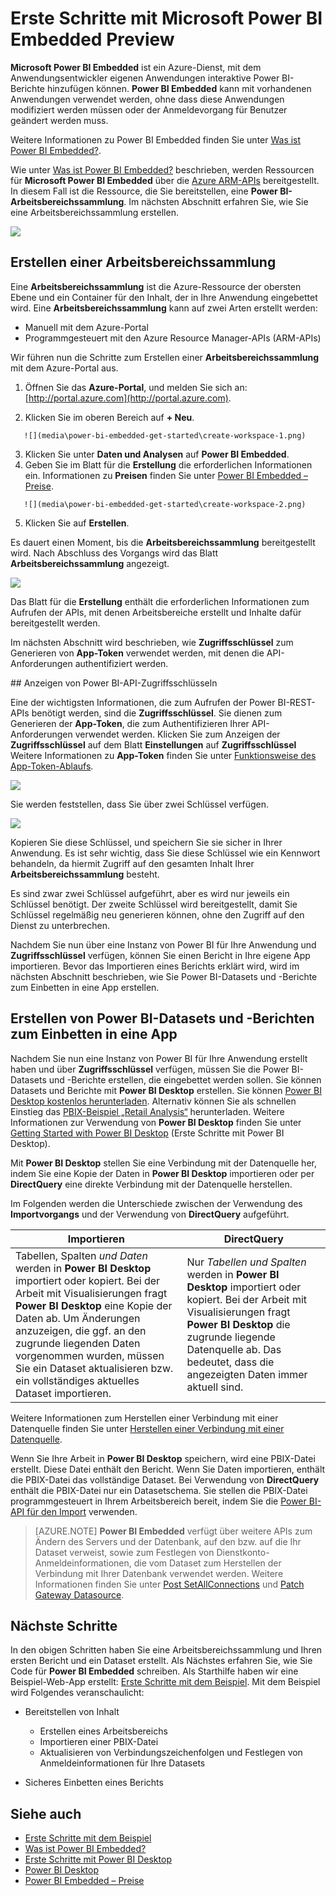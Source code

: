 <properties
   pageTitle="Erste Schritte mit Microsoft Power BI Embedded Preview"
   description=""
   services="power-bi-embedded"
   documentationCenter=""
   authors="dvana"
   manager="NA"
   editor=""
   tags=""/>
<tags
   ms.service="power-bi-embedded"
   ms.devlang="NA"
   ms.topic="hero-article"
   ms.tgt_pltfrm="NA"
   ms.workload="powerbi"
   ms.date="03/29/2016"
   ms.author="derrickv"/>

# Erste Schritte mit Microsoft Power BI Embedded Preview

**Microsoft Power BI Embedded** ist ein Azure-Dienst, mit dem Anwendungsentwickler eigenen Anwendungen interaktive Power BI-Berichte hinzufügen können. **Power BI Embedded** kann mit vorhandenen Anwendungen verwendet werden, ohne dass diese Anwendungen modifiziert werden müssen oder der Anmeldevorgang für Benutzer geändert werden muss.

Weitere Informationen zu Power BI Embedded finden Sie unter [Was ist Power BI Embedded?](power-bi-embedded-what-is-power-bi-embedded.md).

Wie unter [Was ist Power BI Embedded?](power-bi-embedded-what-is-power-bi-embedded.md) beschrieben, werden Ressourcen für **Microsoft Power BI Embedded** über die [Azure ARM-APIs](https://msdn.microsoft.com/library/mt712306.aspx) bereitgestellt. In diesem Fall ist die Ressource, die Sie bereitstellen, eine **Power BI-Arbeitsbereichssammlung**. Im nächsten Abschnitt erfahren Sie, wie Sie eine Arbeitsbereichssammlung erstellen.

![](media\power-bi-embedded-get-started\introduction.png)

## Erstellen einer Arbeitsbereichssammlung
Eine **Arbeitsbereichssammlung** ist die Azure-Ressource der obersten Ebene und ein Container für den Inhalt, der in Ihre Anwendung eingebettet wird. Eine **Arbeitsbereichssammlung** kann auf zwei Arten erstellt werden:

   -	Manuell mit dem Azure-Portal
   -	Programmgesteuert mit den Azure Resource Manager-APIs (ARM-APIs)

Wir führen nun die Schritte zum Erstellen einer **Arbeitsbereichssammlung** mit dem Azure-Portal aus.

   1.	Öffnen Sie das **Azure-Portal**, und melden Sie sich an: [http://portal.azure.com](http://portal.azure.com).

   2.	Klicken Sie im oberen Bereich auf **+ Neu**.

       ![](media\power-bi-embedded-get-started\create-workspace-1.png)

   3.	Klicken Sie unter **Daten und Analysen** auf **Power BI Embedded**.
   4.	Geben Sie im Blatt für die **Erstellung** die erforderlichen Informationen ein. Informationen zu **Preisen** finden Sie unter [Power BI Embedded – Preise](http://go.microsoft.com/fwlink/?LinkID=760527).

       ![](media\power-bi-embedded-get-started\create-workspace-2.png)

   5. Klicken Sie auf **Erstellen**.

Es dauert einen Moment, bis die **Arbeitsbereichssammlung** bereitgestellt wird. Nach Abschluss des Vorgangs wird das Blatt **Arbeitsbereichssammlung** angezeigt.

   ![](media\power-bi-embedded-get-started\create-workspace-3.png)

Das Blatt für die **Erstellung** enthält die erforderlichen Informationen zum Aufrufen der APIs, mit denen Arbeitsbereiche erstellt und Inhalte dafür bereitgestellt werden.

Im nächsten Abschnitt wird beschrieben, wie **Zugriffsschlüssel** zum Generieren von **App-Token** verwendet werden, mit denen die API-Anforderungen authentifiziert werden.

<a name="view-access-keys"/>
## Anzeigen von Power BI-API-Zugriffsschlüsseln

Eine der wichtigsten Informationen, die zum Aufrufen der Power BI-REST-APIs benötigt werden, sind die **Zugriffsschlüssel**. Sie dienen zum Generieren der **App-Token**, die zum Authentifizieren Ihrer API-Anforderungen verwendet werden. Klicken Sie zum Anzeigen der **Zugriffsschlüssel** auf dem Blatt **Einstellungen** auf **Zugriffsschlüssel** Weitere Informationen zu **App-Token** finden Sie unter [Funktionsweise des App-Token-Ablaufs](power-bi-embedded-get-started-sample.md#key-flow).

   ![](media\power-bi-embedded-get-started\access-keys.png)

Sie werden feststellen, dass Sie über zwei Schlüssel verfügen.

   ![](media\power-bi-embedded-get-started\access-keys-2.png)

Kopieren Sie diese Schlüssel, und speichern Sie sie sicher in Ihrer Anwendung. Es ist sehr wichtig, dass Sie diese Schlüssel wie ein Kennwort behandeln, da hiermit Zugriff auf den gesamten Inhalt Ihrer **Arbeitsbereichssammlung** besteht.

Es sind zwar zwei Schlüssel aufgeführt, aber es wird nur jeweils ein Schlüssel benötigt. Der zweite Schlüssel wird bereitgestellt, damit Sie Schlüssel regelmäßig neu generieren können, ohne den Zugriff auf den Dienst zu unterbrechen.

Nachdem Sie nun über eine Instanz von Power BI für Ihre Anwendung und **Zugriffsschlüssel** verfügen, können Sie einen Bericht in Ihre eigene App importieren. Bevor das Importieren eines Berichts erklärt wird, wird im nächsten Abschnitt beschrieben, wie Sie Power BI-Datasets und -Berichte zum Einbetten in eine App erstellen.

## Erstellen von Power BI-Datasets und -Berichten zum Einbetten in eine App

Nachdem Sie nun eine Instanz von Power BI für Ihre Anwendung erstellt haben und über **Zugriffsschlüssel** verfügen, müssen Sie die Power BI-Datasets und -Berichte erstellen, die eingebettet werden sollen. Sie können Datasets und Berichte mit **Power BI Desktop** erstellen. Sie können [Power BI Desktop kostenlos herunterladen](https://powerbi.microsoft.com/documentation/powerbi-desktop-get-the-desktop/). Alternativ können Sie als schnellen Einstieg das [PBIX-Beispiel „Retail Analysis“](http://go.microsoft.com/fwlink/?LinkID=780547) herunterladen. Weitere Informationen zur Verwendung von **Power BI Desktop** finden Sie unter [Getting Started with Power BI Desktop](https://powerbi.microsoft.com/de-DE/guided-learning/powerbi-learning-0-2-get-started-power-bi-desktop) (Erste Schritte mit Power BI Desktop).

Mit **Power BI Desktop** stellen Sie eine Verbindung mit der Datenquelle her, indem Sie eine Kopie der Daten in **Power BI Desktop** importieren oder per **DirectQuery** eine direkte Verbindung mit der Datenquelle herstellen.

Im Folgenden werden die Unterschiede zwischen der Verwendung des **Importvorgangs** und der Verwendung von **DirectQuery** aufgeführt.

|Importieren | DirectQuery
|---|---
|Tabellen, Spalten *und Daten* werden in **Power BI Desktop** importiert oder kopiert. Bei der Arbeit mit Visualisierungen fragt **Power BI Desktop** eine Kopie der Daten ab. Um Änderungen anzuzeigen, die ggf. an den zugrunde liegenden Daten vorgenommen wurden, müssen Sie ein Dataset aktualisieren bzw. ein vollständiges aktuelles Dataset importieren.|Nur *Tabellen und Spalten* werden in **Power BI Desktop** importiert oder kopiert. Bei der Arbeit mit Visualisierungen fragt **Power BI Desktop** die zugrunde liegende Datenquelle ab. Das bedeutet, dass die angezeigten Daten immer aktuell sind.

Weitere Informationen zum Herstellen einer Verbindung mit einer Datenquelle finden Sie unter [Herstellen einer Verbindung mit einer Datenquelle](power-bi-embedded-connect-datasource.md).

Wenn Sie Ihre Arbeit in **Power BI Desktop** speichern, wird eine PBIX-Datei erstellt. Diese Datei enthält den Bericht. Wenn Sie Daten importieren, enthält die PBIX-Datei das vollständige Dataset. Bei Verwendung von **DirectQuery** enthält die PBIX-Datei nur ein Datasetschema. Sie stellen die PBIX-Datei programmgesteuert in Ihrem Arbeitsbereich bereit, indem Sie die [Power BI-API für den Import](https://msdn.microsoft.com/library/mt711504.aspx) verwenden.

> [AZURE.NOTE] **Power BI Embedded** verfügt über weitere APIs zum Ändern des Servers und der Datenbank, auf den bzw. auf die Ihr Dataset verweist, sowie zum Festlegen von Dienstkonto-Anmeldeinformationen, die vom Dataset zum Herstellen der Verbindung mit Ihrer Datenbank verwendet werden. Weitere Informationen finden Sie unter [Post SetAllConnections](https://msdn.microsoft.com/library/mt711505.aspx) und [Patch Gateway Datasource](https://msdn.microsoft.com/library/mt711498.aspx).

## Nächste Schritte
In den obigen Schritten haben Sie eine Arbeitsbereichssammlung und Ihren ersten Bericht und ein Dataset erstellt. Als Nächstes erfahren Sie, wie Sie Code für **Power BI Embedded** schreiben. Als Starthilfe haben wir eine Beispiel-Web-App erstellt: [Erste Schritte mit dem Beispiel](power-bi-embedded-get-started-sample.md). Mit dem Beispiel wird Folgendes veranschaulicht:

  -	Bereitstellen von Inhalt
      - Erstellen eines Arbeitsbereichs
      - Importieren einer PBIX-Datei
      - Aktualisieren von Verbindungszeichenfolgen und Festlegen von Anmeldeinformationen für Ihre Datasets

  -	Sicheres Einbetten eines Berichts

## Siehe auch
- [Erste Schritte mit dem Beispiel](power-bi-embedded-get-started-sample.md)
- [Was ist Power BI Embedded?](power-bi-embedded-what-is-power-bi-embedded.md)
- [Erste Schritte mit Power BI Desktop](https://powerbi.microsoft.com/documentation/powerbi-desktop-getting-started)
- [Power BI Desktop](https://powerbi.microsoft.com/documentation/powerbi-desktop-get-the-desktop/)
- [Power BI Embedded – Preise](http://go.microsoft.com/fwlink/?LinkID=760527)

<!---HONumber=AcomDC_0413_2016-->